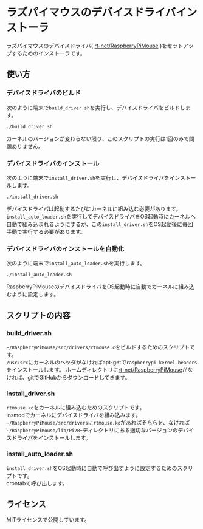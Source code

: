 # ラズパイマウスのデバイスドライバインストーラ

ラズパイマウスのデバイスドライバ( [rt-net/RaspberryPiMouse](https://github.com/rt-net/RaspberryPiMouse) )をセットアップするためのインストーラです。

## 使い方

### デバイスドライバのビルド

次のように端末で`build_driver.sh`を実行し、デバイスドライバをビルドします。

```
./build_driver.sh
```

カーネルのバージョンが変わらない限り、このスクリプトの実行は1回のみで問題ありません。

### デバイスドライバのインストール

次のように端末で`install_driver.sh`を実行し、デバイスドライバをインストールします。

```
./install_driver.sh
```

デバイスドライバは起動するたびにカーネルに組み込む必要があります。  
`install_auto_loader.sh`を実行してデバイスドライバをOS起動時にカーネルへ自動で組み込まれるようにするか、この`install_driver.sh`をOS起動後に毎回手動で実行する必要があります。

### デバイスドライバのインストールを自動化

次のように端末で`install_auto_loader.sh`を実行します。

```
./install_auto_loader.sh
```

RaspberryPiMouseのデバイスドライバをOS起動時に自動でカーネルに組み込むように設定します。

## スクリプトの内容

### build_driver.sh
`~/RaspberryPiMouse/src/drivers/rtmouse.c`をビルドするためのスクリプトです。  
`/usr/src`にカーネルのヘッダがなければapt-getで`raspberrypi-kernel-headers`をインストールします。
ホームディレクトリに[rt-net/RaspberryPiMouse](https://github.com/rt-net/RaspberryPiMouse)がなければ、gitでGitHubからダウンロードしてきます。

### install_driver.sh
`rtmouse.ko`をカーネルに組み込むためのスクリプトです。  
insmodでカーネルにデバイスドライバを組み込みます。
`~/RaspberryPiMouse/src/drivers`に`rtmouse.ko`があればそちらを、なければ
`~/RaspberryPiMouse/lib/Pi2B+`ディレクトリにある適切なバージョンのデバイスドライバをインストールします。

### install_auto_loader.sh
`install_driver.sh`をOS起動時に自動で呼び出すように設定するためのスクリプトです。  
crontabで呼び出します。

## ライセンス

MITライセンスで公開しています。
